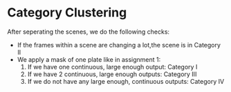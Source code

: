 # Category Clustering

After seperating the scenes, we do the following checks:

- If the frames within a scene are changing a lot,the scene is in Category II
- We apply a mask of one plate like in assignment 1:  
    1. If we have one continuous, large enough output: Category I
    2. If we have 2 continuous, large enough outputs: Category III
    3. If we do not have any large enough, continuous outputs: Category IV